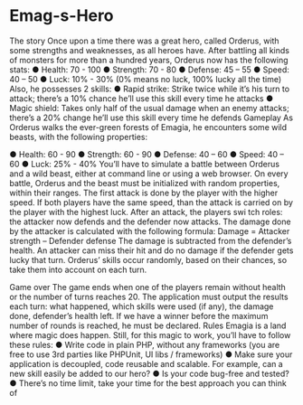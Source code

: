 # Emag-s-Hero

The story
Once upon a time there was a great hero, called Orderus, with some strengths and weaknesses, as all heroes have.
After battling all kinds of monsters for more than a hundred years, Orderus now has the following stats:
●	Health: 70 - 100
●	Strength: 70  - 80
●	Defense: 45 – 55
●	Speed: 40 – 50
●	Luck: 10% - 30% (0% means no luck, 100% lucky all the time) Also, he possesses 2 skills:
●	Rapid strike: Strike twice while it’s his turn to attack; there’s a 10% chance he’ll use this skill every time he attacks
●	Magic shield: Takes only half of the usual damage when an enemy attacks; there’s a 20% change he’ll use this skill every time he defends
Gameplay
As Orderus walks the ever-green forests of Emagia, he encounters some wild beasts, with the following properties:

●	Health: 60 - 90
●	Strength: 60  - 90
●	Defense: 40 – 60
●	Speed: 40 – 60
●	Luck: 25% - 40%
You’ll have to simulate a battle between Orderus and a wild beast, either at command line or using a web browser. On every battle, Orderus and the beast must be initialized with random properties, within their ranges.
The first attack is done by the player with the higher speed. If both players have the same speed, than the attack is carried on by the player with the highest luck. After an attack, the players swi tch roles: the attacker now defends and the defender now attacks.
The damage done by the attacker is calculated with the following formula:
Damage = Attacker strength – Defender defense
The damage is subtracted from the defender’s health. An attacker can miss their hit and do no damage if the defender gets lucky that turn.
Orderus’ skills occur randomly, based on their chances, so take them into account on each turn.
 



Game over
The game ends when one of the players remain without health or the number of turns reaches 20. The application must output the results each turn: what happened, which skills were used (if any), the damage done, defender’s health left.
If we have a winner before the maximum number of rounds is reached, he must be declared.
Rules
Emagia is a land where magic does happen. Still, for this magic to work, you’ll have to follow these rules:
●	Write code in plain PHP, without any frameworks (you are free to use 3rd parties like PHPUnit, UI libs / frameworks)
●	Make sure your application is decoupled, code reusable and scalable. For example, can a new skill easily be added to our hero?
●	Is your code bug-free and tested?
●	There’s no time limit, take your time for the best approach you can think of

